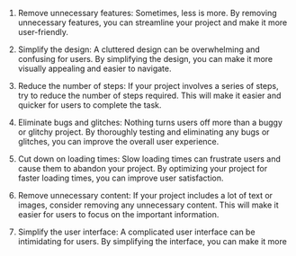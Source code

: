 1. Remove unnecessary features: Sometimes, less is more. By removing unnecessary features, you can streamline your project and make it more user-friendly.

2. Simplify the design: A cluttered design can be overwhelming and confusing for users. By simplifying the design, you can make it more visually appealing and easier to navigate.

3. Reduce the number of steps: If your project involves a series of steps, try to reduce the number of steps required. This will make it easier and quicker for users to complete the task.

4. Eliminate bugs and glitches: Nothing turns users off more than a buggy or glitchy project. By thoroughly testing and eliminating any bugs or glitches, you can improve the overall user experience.

5. Cut down on loading times: Slow loading times can frustrate users and cause them to abandon your project. By optimizing your project for faster loading times, you can improve user satisfaction.

6. Remove unnecessary content: If your project includes a lot of text or images, consider removing any unnecessary content. This will make it easier for users to focus on the important information.

7. Simplify the user interface: A complicated user interface can be intimidating for users. By simplifying the interface, you can make it more